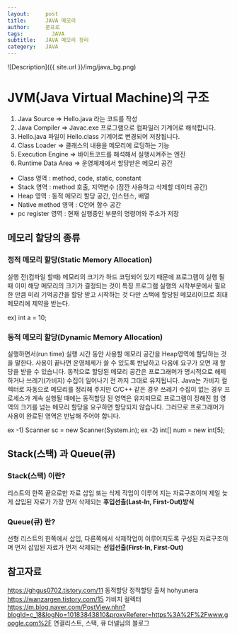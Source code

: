 ```yaml
---
layout:     post
title:      JAVA 메모리
author:     쭌프로
tags: 		  JAVA
subtitle:   JAVA 메모리 정리
category:   JAVA
---
```

<!-- Start Writing Below in Markdown -->

![Description]({{ site.url }}/img/java_bg.png)

# JVM(Java Virtual Machine)의 구조

1. Java Source => Hello.java 라는 코드를 작성
2. Java Compiler => Javac.exe 프로그램으로 컴파일러 기계어로 해석합니다.
3. Hello.java 파일이 Hello.class 기계어로 변경되어 저장됩니다.
4. Class Loader => 클래스의 내용을 메모리에 로딩하는 기능
5. Execution Engine => 바이트코드를 해석해서 실행시켜주는 엔진
6. Runtime Data Area => 운영체제에서 할당받은 메모리 공간 
  - Class 영역 : method, code, static, constant
  - Stack 영역 : method 호출, 지역변수 (잠깐 사용하고 삭제할 데이터 공간)
  - Heap 영역 : 동적 메모리 할당 공간, 인스턴스, 배열
  - Native method 영역 : C언어 함수 공간
  - pc register 영역 : 현재 실행중인 부분의 명령어와 주소가 저장
  
## 메모리 할당의 종류

### 정적 메모리 할당(Static Memory Allocation)

실행 전(컴파일 할때)
메모리의 크기가 하드 코딩되어 있기 때문에 프로그램이 실행 될 때 이미 해당 메모리의 크기가 결정되는 것이 특징
프로그램 실행의 시작부분에서 필요한 만큼 미리 기억공간을 할당 받고 시작하는 것
다만 스택에 할당된 메모리이므로 최대 메모리에 제약을 받는다.

ex) int a = 10; 

### 동적 메모리 할당(Dynamic Memory Allocation)

실행하면서(run time)
실행 시간 동안 사용할 메모리 공간을 Heap영역에 할당하는 것을 말한다.
사용이 끝나면 운영체제가 쓸 수 있도록 반납하고 
다음에 요구가 오면 재 할당을 받을 수 있습니다.
동적으로 할당된 메모리 공간은 프로그래머가 
명시적으로 해제하거나 쓰레기(가비지) 수집이 일어나기 전 까지 그대로 유지됩니다.
Java는 가비지 컬렉터로 자동으로 메모리를 정리해 주지만
C/C++ 같은 경우 쓰레기 수집이 없는 경우 프로세스가 
계속 실행될 때에는 동적할당 된 영역은 유지되므로 프로그램이
정해진 힙 영역의 크기를 넘는 메모리 할당을 요구하면 할당되지 않습니다.
그러므로 프로그래머가 사용이 완료된 영역은 반납해 주어야 합니다.

ex -1) Scanner sc = new Scanner(System.in);
ex -2) int[] num = new int[5];

## Stack(스택) 과 Queue(큐)

### Stack(스택) 이란?
리스트의 한쪽 끝으로만 자료 삽입 또는 삭제 작업이 이루어 지는 자료구조이며
제일 늦게 삽입된 자료가 가장 먼저 삭제되는 <b>후입선출(Last-In, First-Out)방식</b>

### Queue(큐) 란?
선형 리스트의 한쪽에서 삽입, 다른쪽에서 삭제작업이 이루어지도록 구성된 자료구조이며
먼저 삽입된 자료가 먼저 삭제되는 <b>선입선출(First-In, First-Out)</b>

## 참고자료

https://ghgus0702.tistory.com/11 동적할당 정적할당 출처 hohyunera
https://wanzargen.tistory.com/15 가비지 컬렉터
https://m.blog.naver.com/PostView.nhn?blogId=c_18&logNo=10183843810&proxyReferer=https%3A%2F%2Fwww.google.com%2F 연결리스트, 스택, 큐 더넬님의 블로그
